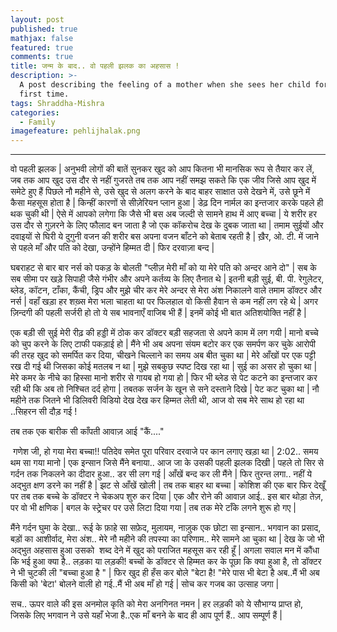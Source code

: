 ```yaml
---
layout: post
published: true
mathjax: false
featured: true
comments: true
title: जन्म के बाद.. वो पहली झलक का अहसास !
description: >-
  A post describing the feeling of a mother when she sees her child for the
  first time.
tags: Shraddha-Mishra
categories:
  - Family
imagefeature: pehlijhalak.png
---
```

____________________________________________________________________
<p>वो पहली झलक | अनुभवी लोगों की बातें सुनकर खुद को आप कितना भी मानसिक रूप से तैयार कर लें, जब तक आप खुद उस दौर से नहीं गुजरते तब तक आप नहीं समझ सकते कि एक जीव जिसे आप खुद में समेटे हुए हैं पिछले नौ महीने से, उसे खुद से अलग करने के बाद बाहर साक्षात उसे देखने में, उसे छूने में कैसा महसूस होता है | किन्हीं कारणों से सीज़ेरियन प्लान हुआ | डेढ़ दिन नार्मल का इन्तजार करके पहले ही थक चुकी थी | ऐसे में आपको लगेगा कि जैसे भी बस अब जल्दी से सामने हाथ में आए बच्चा | ये शरीर हर उस दौर से गुज़रने के लिए फौलाद बन जाता है जो एक कॉकरोच देख के दुबक जाता था | तमाम सुईयों और दवाइयों से घिरी ये दुगुनी वजन की शरीर बस अपना वजन बाँटने को बेताब रहती है |&nbsp;ख़ैर, ओ. टी. में जाने से पहले माँ और पति को देखा, उन्होंने हिम्मत दी | फिर दरवाज़ा बन्द |&nbsp;</p><p>घबराहट से बार बार नर्स को पकड़ के बोलती "प्लीज़ मेरी माँ को या मेरे पति को अन्दर आने दो" | सब के सब सीमा पर खड़े सिपाही जैसे गंभीर और अपने कर्तव्य के लिए तैनात थे | इतनी बड़ी सुई, बी. पी. रेगुलेटर, ब्लेड, कॉटन, टाँका, कैंची, ड्रिप और मुझे चीर कर मेरे अन्दर से मेरा अंश निकालने वाले तमाम डॉक्टर और नर्स | वहाँ खड़ा हर शख़्स मेरा भला चाहता था पर फिलहाल वो किसी हैवान से कम नहीं लग रहे थे | अगर ज़िन्दगी की पहली सर्जरी हो तो ये सब भावनाएँ वाजिब भी हैं | इनमें कोई भी बात अतिशयोक्ति नहीं है |&nbsp;</p><p>एक बड़ी सी सुई मेरी रीढ़ की हड्डी में ठोक कर डॉक्टर बड़ी सहजता से अपने काम में लग गयी | मानो बच्चे को चुप करने के लिए टाफी पकड़ाई हो | मैंने भी अब अपना संयम बटोर कर एक समर्पण कर चुके आरोपी की तरह खुद को समर्पित कर दिया, चीखने चिल्लाने का समय अब बीत चुका था | मेरे आँखों पर एक पट्टी रख दी गई थी जिसका कोई मतलब न था | मुझे सबकुछ स्पष्ट दिख रहा था | सुई का असर हो चुका था | मेरे कमर के नीचे का हिस्सा मानो शरीर से गायब हो गया हो | फिर भी ब्लेड से पेट कटने का इन्तजार कर रही थी कि अब तो निश्चित दर्द होगा | तबतक सर्जन के खून से सने दस्ताने दिखे | पेट कट चुका था | नौ महीने तक जितने भी डिलिवरी विडियो देख देख कर हिम्मत लेती थी, आज वो सब मेरे साथ हो रहा था ..सिहरन सी दौड़ गई !</p><p>तब तक एक बारीक सी काँपती आवाज़ आई "कैं...."</p><p>&nbsp;गणेश जी, हो गया मेरा बच्चा!! पतिदेव समेत पूरा परिवार दरवाजे पर कान लगाए खड़ा था | 2:02.. समय थम सा गया मानो | एक इन्सान जिसे मैंने बनाया.. आज जा के उसकी पहली झलक दिखी | पहले तो सिर से गर्दन तक निकलने का दीदार हुआ.. डर सी लग गई | आँखें बन्द कर ली मैंने | फिर तुरन्त लगा.. नहीं ये अद्भुत क्षण डरने का नहीं है | झट से आँखें खोली | तब तक बाहर था बच्चा | कोशिश की एक बार फिर देखूँ पर तब तक बच्चे के डॉक्टर ने चेकअप शुरु कर दिया | एक और रोने की आवाज़ आई.. इस बार थोड़ा तेज़, पर वो भी क्षणिक | बगल के स्ट्रेचर पर उसे लिटा दिया गया | तब तक मेरे टाँके लगने शुरू हो गए |&nbsp;</p><p>मैंने गर्दन घुमा के देखा.. रूई के फ़ाहे सा सफ़ेद, मुलायम, नाजु़क एक छोटा सा इन्सान.. भगवान का प्रसाद, बड़ों का आशीर्वाद, मेरा अंश.. मेरे नौ महीने की तपस्या का परिणाम.. मेरे सामने आ चुका था | देख के जो भी अद्भुत अहसास हुआ उसको&nbsp; शब्द देने में खुद को पराजित महसूस कर रही हूँ | अगला सवाल मन में कौंधा कि भई हुआ क्या है.. लड़का या लड़की! बच्चों के डॉक्टर से हिम्मत कर के पूछा कि क्या हुआ है, तो डॉक्टर ने भी चुटकी ली "बच्चा हुआ है " | फिर खुद ही हँस कर बोले "बेटा है! "मेरे पास भी बेटा है अब..मैं भी अब किसी को 'बेटा' बोलने वाली हो गई..मैं भी अब माँ हो गई | सोच कर गजब का उत्साह जगा |</p><p>सच.. ऊपर वाले की इस अनमोल कृति को मेरा अनगिनत नमन | हर लड़की को ये सौभाग्य प्राप्त हो, जिसके लिए भगवान ने उसे यहाँ भेजा है..एक माँ बनने के बाद ही आप पूर्ण हैं.. आप सम्पूर्ण हैं |&nbsp;</p>

